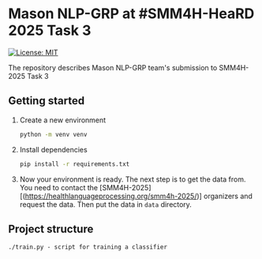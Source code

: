 # Mason NLP-GRP at #SMM4H-HeaRD 2025 Task 3

[![License: MIT](https://img.shields.io/badge/License-MIT-yellow.svg)](https://opensource.org/licenses/MIT)

The repository describes Mason NLP-GRP team's submission to SMM4H-2025 Task 3

## Getting started
1. Create a new environment
    ```bash
    python -m venv venv
    ```
2. Install dependencies
    ```bash
    pip install -r requirements.txt
    ```
3. Now your environment is ready. The next step is to get the data from. You need to contact the [SMM4H-2025][(https://healthlanguageprocessing.org/smm4h-2025/)] organizers and request the data. Then put the data in `data` directory.

## Project structure
```
./train.py - script for training a classifier

```
